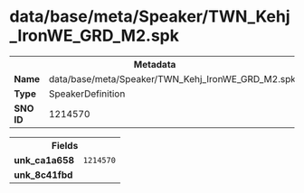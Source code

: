 <h1>data/base/meta/Speaker/TWN_Kehj_IronWE_GRD_M2.spk</h1><table><tr><th colspan="100%">Metadata</th></tr><tr><td><b>Name</b></td><td>data/base/meta/Speaker/TWN_Kehj_IronWE_GRD_M2.spk</td></tr><tr><td><b>Type</b></td><td>SpeakerDefinition</td></tr><tr><td><b>SNO ID</b></td><td>1214570</td></tr></table>

<table><tr><th colspan="100%">Fields</th></tr><tr><td><b>unk_ca1a658</b></td><td><code>1214570</code></td></tr><tr><td><b>unk_8c41fbd</b></td><td></td></tr></table>

